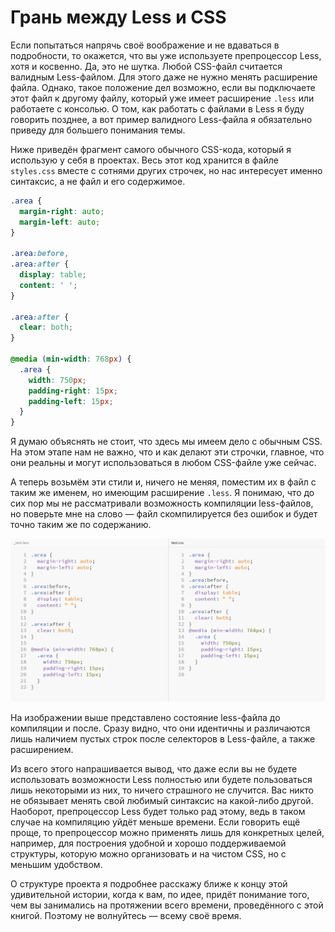# Грань между Less и CSS

Если попытаться напрячь своё воображение и не вдаваться в подробности, то окажется, что вы уже используете препроцессор Less, хотя и косвенно. Да, это не шутка. Любой CSS-файл считается валидным Less-файлом. Для этого даже не нужно менять расширение файла. Однако, такое положение дел возможно, если вы подключаете этот файл к другому файлу, который уже имеет расширение `.less` или работаете с консолью. О том, как работать с файлами в Less я буду говорить позднее, а вот пример валидного Less-файла я обязательно приведу для большего понимания темы.

Ниже приведён фрагмент самого обычного CSS-кода, который я использую у себя в проектах. Весь этот код хранится в файле `styles.css` вместе с сотнями других строчек, но нас интересует именно синтаксис, а не файл и его содержимое.

```css
.area {
  margin-right: auto;
  margin-left: auto;
}

.area:before,
.area:after {
  display: table;
  content: ' ';
}

.area:after {
  clear: both;
}

@media (min-width: 768px) {
  .area {
    width: 750px;
    padding-right: 15px;
    padding-left: 15px;
  }
}
```

Я думаю объяснять не стоит, что здесь мы имеем дело с обычным CSS. На этом этапе нам не важно, что и как делают эти строчки, главное, что они реальны и могут использоваться в любом CSS-файле уже сейчас.

А теперь возьмём эти стили и, ничего не меняя, поместим их в файл с таким же именем, но имеющим расширение `.less`. Я понимаю, что до сих пор мы не рассматривали возможность компиляции less-файлов, но поверьте мне на слово — файл скомпилируется без ошибок и будет точно таким же по содержанию.

![LESS в CSS](chapter_1_less_to_css.png)

На изображении выше представлено состояние less-файла до компиляции и после. Сразу видно, что они идентичны и различаются лишь наличием пустых строк после селекторов в Less-файле, а также расширением.

Из всего этого напрашивается вывод, что даже если вы не будете использовать возможности Less полностью или будете пользоваться лишь некоторыми из них, то ничего страшного не случится. Вас никто не обязывает менять свой любимый синтаксис на какой-либо другой. Наоборот, препроцессор Less будет только рад этому, ведь в таком случае на компиляцию уйдёт меньше времени. Если говорить ещё проще, то препроцессор можно применять лишь для конкретных целей, например, для построения удобной и хорошо поддерживаемой структуры, которую можно организовать и на чистом CSS, но с меньшим удобством.

О структуре проекта я подробнее расскажу ближе к концу этой удивительной истории, когда к вам, по идее, придёт понимание того, чем вы занимались на протяжении всего времени, проведённого с этой книгой. Поэтому не волнуйтесь — всему своё время.
